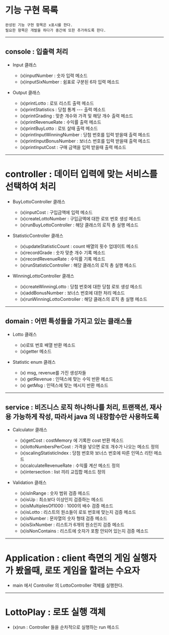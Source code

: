 # 기능 구현 목록

```
완성된 기능 구현 항목은 x표시를 한다.
필요한 항목은 개발을 하다가 중간에 또한 추가하도록 한다.
```

- - -

## console : 입출력 처리

- Input 클래스
  - (x)inputNumber : 숫자 입력 메소드
  - (x)inputSixNumber : 쉼표로 구분된 6자 입력 메소드

- Output 클래스
  - (x)printLotto : 로또 리스트 출력 메소드
  - (x)printStatistics : 당첨 통계 --- 출력 메소드
  - (x)printGrading : 맞춘 개수와 가격 및 해당 개수 출력 메소드
  - (x)printRevenueRate : 수익률 출력 메소드
  - (x)printBuyLotto : 로또 살때 출력 메소드
  - (x)printInputWinningNumber : 당첨 번호를 입력 받을때 출력 메소드
  - (x)printInputBonusNumber : 보너스 번호를 입력 받을때 출력 메소드
  - (x)printInputCost : 구매 금액을 입력 받을때 출력 메소드

- - -

# controller : 데이터 입력에 맞는 서비스를 선택하여 처리

- BuyLottoController 클래스 
  - (x)inputCost : 구입금액에 입력 메소드
  - (x)createLottoNumber : 구입금액에 대한 로또 번호 생성 메소드
  - (x)runBuyLottoController : 해당 클래스의 로직 총 실행 메소드

- StatisticController 클래스
  - (x)updateStatisticCount : count 배열의 횟수 업데이트 메소드
  - (x)recordGrade : 숫자 맞춘 개수 기록 메소드
  - (x)recordRevenueRate : 수익률 기록 메소드
  - (x)runStatisticController : 해당 클래스의 로직 총 실행 메소드

- WinningLottoController 클래스
  - (x)createWinningLotto : 당첨 번호에 대한 당첨 로또 생성 메소드
  - (x)addBonusNumber : 보너스 번호에 대한 처리 메소드
  - (x)runWinningLottoController : 해당 클래스의 로직 총 실행 메소드

- - -

## domain : 어떤 특성들을 가지고 있는 클래스들 

- Lotto 클래스
  - (x)로또 번호 배열 반환 메소드
  - (x)getter 메소드

- Statistic enum 클래스
  - (x) msg, revenue를 가진 생성자들
  - (x) getRevenue : 인덱스에 맞는 수익 반환 메소드
  - (x) getMsg : 인덱스에 맞는 메시지 반환 메소드

- - -

## service : 비즈니스 로직 하나하나를 처리, 트랜잭션, 재사용 가능하게 작성, 따라서 java 의 내장함수만 사용하도록

- Calculator 클래스
  - (x)getCost : costMemory 에 기록한 cost 반환 메소드
  - (x)lottoNumbersPerCost : 가격을 넣으면 로또 개수가 나오는 메소드 정의
  - (x)scalingStatisticIndex : 당첨 번호와 보너스 번호에 따른 인덱스 리턴 메소드
  - (x)calculateRevenueRate : 수익률 계산 메소드 정의
  - (x)intersection : list 끼리 교집합 메소드 정의

- Validation 클래스
  - (x)isInRange : 숫자 범위 검증 메소드
  - (x)isUp : 최소보다 이상인지 검증하는 메소드
  - (x)isMultiplesOf1000 : 1000의 배수 검증 메소드
  - (x)isLotto : 리스트의 원소들이 로또 번호에 맞는지 검증 메소드
  - (x)isNumber : 문자열의 숫자 형태 검증 메소드
  - (x)isSixNumber : 리스트가 6개의 원소인지 검증 메소드
  - (x)isNonContains : 리스트에 숫자가 포함 안되어 있는지 검증 메소드

- - -

# Application : client 측면의 게임 실행자가 봤을때, 로또 게임을 할려는 수요자
- main 에서 Controller 의 LottoController 객체를 실행한다.

- - -

# LottoPlay : 로또 실행 객체
- (x)run : Controller 들을 순차적으로 실행하는 run 메소드
